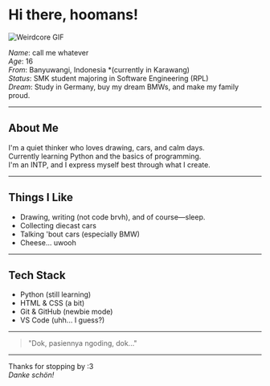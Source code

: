 # Hi there, hoomans!





![Weirdcore GIF](https://tenor.com/bRgHd.gif)






*Name*: call me whatever  
*Age*: 16  
*From*: Banyuwangi, Indonesia *(currently in Karawang)  
*Status*: SMK student majoring in Software Engineering (RPL)  
*Dream*: Study in Germany, buy my dream BMWs, and make my family proud.

---

## About Me
I'm a quiet thinker who loves drawing, cars, and calm days.  
Currently learning Python and the basics of programming.  
I'm an INTP, and I express myself best through what I create.

---

## Things I Like
- Drawing, writing (not code brvh), and of course—sleep.
- Collecting diecast cars
- Talking 'bout cars (especially BMW)
- Cheese... uwooh

---

## Tech Stack
- Python (still learning)
- HTML & CSS (a bit)
- Git & GitHub (newbie mode)
- VS Code (uhh... I guess?)

---

> "Dok, pasiennya ngoding, dok..."

---

Thanks for stopping by :3  
*Danke schön!*
